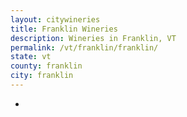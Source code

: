 ```yaml
---
layout: citywineries
title: Franklin Wineries
description: Wineries in Franklin, VT
permalink: /vt/franklin/franklin/
state: vt
county: franklin
city: franklin
---
```

-
